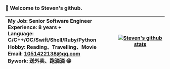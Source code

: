 ### 👋 Welcome to Steven's github.

| <div align="left">My Job: Senior Software Engineer <br> Experience: 8 years + <br> Language: C/C++/OC/Swift/Shell/Ruby/Python <br> Hobby: Reading、Travelling、Movie <br> Email: 1051422138@qq.com <br> Bywork: 送外卖、跑滴滴 😁 </div>| [![Steven's github stats](https://github-readme-stats.vercel.app/api?username=githubsh&show_icons=true&theme=dark)](https://github.com/anuraghazra/github-readme-stats) |
| --- | --- |

<!--<details>
	<summary> 
	Repo Languages 
	</summary>
	![githubsh Language](https://repo-charts.taroxin.cn/api/repo/languageChart?owner=githubsh)
</details>-->
